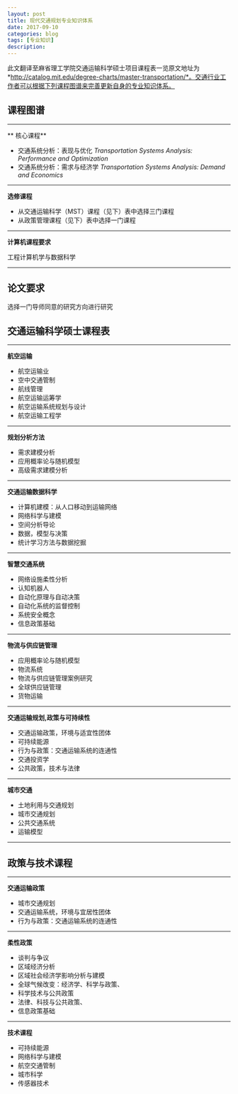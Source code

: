 ```yaml
---
layout: post
title: 现代交通规划专业知识体系
date: 2017-09-10
categories: blog
tags: [专业知识]
description: 
---
```

此文翻译至麻省理工学院交通运输科学硕士项目课程表一览原文地址为*http://catalog.mit.edu/degree-charts/master-transportation/*。交通行业工作者可以根据下列课程图谱来完善更新自身的专业知识体系。
## 课程图谱

***

** 核心课程**

* 交通系统分析：表现与优化 *Transportation Systems Analysis: Performance and Optimization*
* 交通系统分析：需求与经济学 *Transportation Systems Analysis: Demand and Economics*
***
**选修课程**
* 从交通运输科学（MST）课程（见下）表中选择三门课程
* 从政策管理课程（见下）表中选择一门课程

***

**计算机课程要求**

工程计算机学与数据科学

***

## 论文要求

选择一门导师同意的研究方向进行研究

## 交通运输科学硕士课程表

***

**航空运输**

* 航空运输业
* 空中交通管制
* 航线管理
* 航空运输运筹学
* 航空运输系统规划与设计
* 航空运输工程学

***

**规划分析方法**

* 需求建模分析
* 应用概率论与随机模型
* 高级需求建模分析

***

**交通运输数据科学**

* 计算机建模：从人口移动到运输网络
* 网络科学与建模
* 空间分析导论
* 数据，模型与决策
* 统计学习方法与数据挖掘

***

**智慧交通系统**

* 网络设施柔性分析
* 认知机器人
* 自动化原理与自动决策
* 自动化系统的监督控制
* 系统安全概念
* 信息政策基础

***

**物流与供应链管理**

* 应用概率论与随机模型
* 物流系统
* 物流与供应链管理案例研究
* 全球供应链管理
* 货物运输

***

**交通运输规划,政策与可持续性**

* 交通运输政策，环境与适宜性团体
* 可持续能源
* 行为与政策：交通运输系统的连通性
* 交通投资学
* 公共政策，技术与法律

***

**城市交通**

* 土地利用与交通规划
* 城市交通规划
* 公共交通系统
* 运输模型

***

## 政策与技术课程

***

**交通运输政策**

* 城市交通规划
* 交通运输系统，环境与宜居性团体
* 行为与政策：交通运输系统的连通性


***

**柔性政策**

* 谈判与争议
* 区域经济分析
* 区域社会经济学影响分析与建模
* 全球气候改变：经济学、科学与政策、
* 科学技术与公共政策
* 法律、科技与公共政策、
* 信息政策基础


***


**技术课程**

* 可持续能源
* 网络科学与建模
* 航空交通管制
* 城市科学
* 传感器技术
